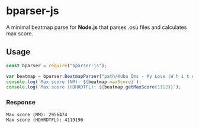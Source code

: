 # bparser-js
A minimal beatmap parse for **Node.js** that parses .osu files and calculates max score.

## Usage

```javascript
const bparser = require("bparser-js");

var beatmap = bparser.BeatmapParser("path/Kuba Oms - My Love (W h i t e) [Normal].osu");
console.log(`Max score (NM): ${beatmap.maxScore}`);
console.log(`Max score (HDHRDTFL): ${beatmap.getMaxScore(1112)}`);
```

### Response
```
Max score (NM): 2956474
Max score (HDHRDTFL): 4119190
```